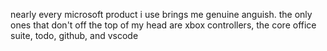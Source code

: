 nearly every microsoft product i use brings me genuine anguish. the only ones that don't off the top of my head are xbox controllers, the core office suite, todo, github, and vscode